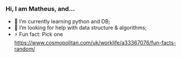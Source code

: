 ### Hi, I am Matheus, and...

- 🌱 I’m currently learning python and DB;
- 🤔 I’m looking for help with data structure & algorithms;
- ⚡ Fun fact: Pick one https://www.cosmopolitan.com/uk/worklife/a33367076/fun-facts-random/

